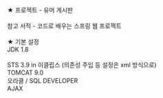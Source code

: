 ★ 프로젝트 - 유머 게시판
<br><br>
참고 서적 - 코드로 배우는 스프링 웹 프로젝트
<br><br>
★ 기본 설정<br>
JDK 1.8<br><br>
STS 3.9 in 이클립스 (의존성 주입 등 설정은 xml 방식으로)<br>
TOMCAT 9.0<br>
오라클 / SQL DEVELOPER<br>
AJAX<br>
